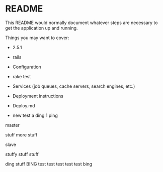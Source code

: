 # README

This README would normally document whatever steps are necessary to get the
application up and running.

Things you may want to cover:

* 2.5.1

* rails

* Configuration

* rake test

* Services (job queues, cache servers, search engines, etc.)

* Deployment instructions

* Deploy.md

* new test
a
ding
1
ping

master

stuff more stuff

slave

stuffy stuff stuff

ding stuff
BING
test
test
test
test
test
bing
